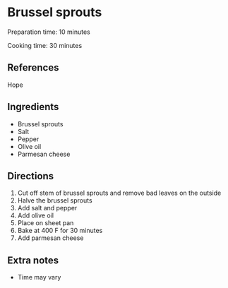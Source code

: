 # Brussel sprouts

Preparation time: 10 minutes

Cooking time: 30 minutes

## References

Hope

## Ingredients

- Brussel sprouts
- Salt
- Pepper
- Olive oil
- Parmesan cheese

## Directions

1. Cut off stem of brussel sprouts and remove bad leaves on the outside
2. Halve the brussel sprouts
3. Add salt and pepper
4. Add olive oil
5. Place on sheet pan
6. Bake at 400 F for 30 minutes
7. Add parmesan cheese

## Extra notes

- Time may vary
